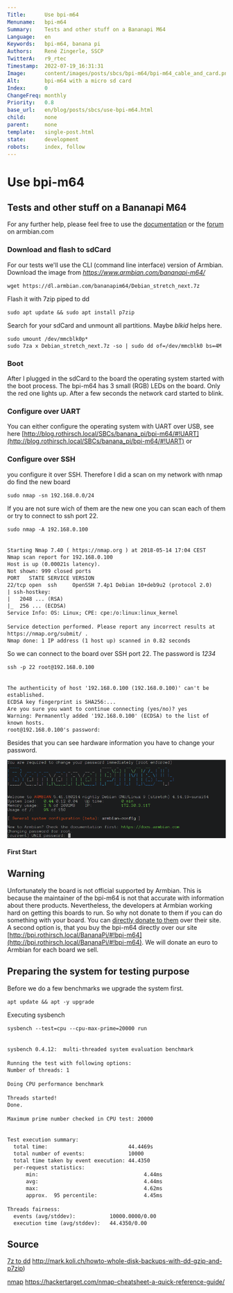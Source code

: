 ```yaml
---
Title:      Use bpi-m64
Menuname:   bpi-m64
Summary:    Tests and other stuff on a Bananapi M64
Language:   en
Keywords:   bpi-m64, banana pi
Authors:    René Zingerle, SSCP
TwitterA:   r9_rtec
Timestamp:  2022-07-19_16:31:31
Image:      content/images/posts/sbcs/bpi-m64/bpi-m64_cable_and_card.png
Alt:        bpi-m64 with a micro sd card
Index:      0
ChangeFreq: monthly
Priority:   0.8
base_url:   en/blog/posts/sbcs/use-bpi-m64.html
child:      none
parent:     none
template:   single-post.html
state:      development
robots:     index, follow
---
```


# Use bpi-m64

## Tests and other stuff on a Bananapi M64

For any further help, please feel free to use the [documentation](https://docs.armbian.com/) or the [forum](https://forum.armbian.com/) on armbian.com

### Download and flash to sdCard

For our tests we'll use the CLI (command line interface) version of Armbian. Download the image from _https://www.armbian.com/bananapi-m64/_

    wget https://dl.armbian.com/bananapim64/Debian_stretch_next.7z

Flash it with 7zip piped to dd

    sudo apt update && sudo apt install p7zip

Search for your sdCard and unmount all partitions. Maybe _blkid_ helps here.

    sudo umount /dev/mmcblk0p*
    sudo 7za x Debian_stretch_next.7z -so | sudo dd of=/dev/mmcblk0 bs=4M

### Boot
After I plugged in the sdCard to the board the operating system started with the boot process. The bpi-m64 has 3 small (RGB) LEDs on the board. Only the red one lights up. After a few seconds the network card started to blink.


### Configure over UART
You can either configure the operating system with UART over USB, see here [http://blog.rothirsch.local/SBCs/banana_pi/bpi-m64/#!UART](http://blog.rothirsch.local/SBCs/banana_pi/bpi-m64/#!UART) or

### Configure over SSH
you configure it over SSH. Therefore I did a scan on my network with nmap do find the new board

    sudo nmap -sn 192.168.0.0/24

If you are not sure wich of them are the new one you can scan each of them or try to connect to ssh port 22.

    sudo nmap -A 192.168.0.100


    Starting Nmap 7.40 ( https://nmap.org ) at 2018-05-14 17:04 CEST
    Nmap scan report for 192.168.0.100
    Host is up (0.00021s latency).
    Not shown: 999 closed ports
    PORT   STATE SERVICE VERSION
    22/tcp open  ssh     OpenSSH 7.4p1 Debian 10+deb9u2 (protocol 2.0)
    | ssh-hostkey:
    |   2048 ... (RSA)
    |_  256 ... (ECDSA)
    Service Info: OS: Linux; CPE: cpe:/o:linux:linux_kernel

    Service detection performed. Please report any incorrect results at https://nmap.org/submit/ .
    Nmap done: 1 IP address (1 host up) scanned in 0.82 seconds


So we can connect to the board over SSH port 22.
The password is *1234*

    ssh -p 22 root@192.168.0.100


    The authenticity of host '192.168.0.100 (192.168.0.100)' can't be established.
    ECDSA key fingerprint is SHA256:...
    Are you sure you want to continue connecting (yes/no)? yes
    Warning: Permanently added '192.168.0.100' (ECDSA) to the list of known hosts.
    root@192.168.0.100's password:


Besides that you can see hardware information you have to change your password.

![Alt text](content/images/posts/sbcs/bpi-m64/Armbian_First_Start.png "Armbian first start")


#### First Start

## Warning

Unfortunately the board is not official supported by Armbian. This is because the maintainer of the bpi-m64 is not that accurate with information about there products. Nevertheless, the developers at Armbian working hard on getting this boards to run. So why not donate to them if you can do something with your board. You can [directly donate to them](https://www.armbian.com/donate/) over their site. A second option is, that you buy the bpi-m64 directly over our site [http://bpi.rothirsch.local/BananaPi/#!bpi-m64](http://bpi.rothirsch.local/BananaPi/#!bpi-m64). We will donate an euro to Armbian for each board we sell.


## Preparing the system for testing purpose

Before we do a few benchmarks we upgrade the system first.

    apt update && apt -y upgrade

Executing sysbench

    sysbench --test=cpu --cpu-max-prime=20000 run


    sysbench 0.4.12:  multi-threaded system evaluation benchmark

    Running the test with following options:
    Number of threads: 1

    Doing CPU performance benchmark

    Threads started!
    Done.

    Maximum prime number checked in CPU test: 20000


    Test execution summary:
      total time:                          44.4469s
      total number of events:              10000
      total time taken by event execution: 44.4350
      per-request statistics:
          min:                                  4.44ms
          avg:                                  4.44ms
          max:                                  4.62ms
          approx.  95 percentile:               4.45ms

    Threads fairness:
      events (avg/stddev):           10000.0000/0.00
      execution time (avg/stddev):   44.4350/0.00


## Source
[7z to dd](http://mark.koli.ch/howto-whole-disk-backups-with-dd-gzip-and-p7zip) http://mark.koli.ch/howto-whole-disk-backups-with-dd-gzip-and-p7zip)

[nmap](https://hackertarget.com/nmap-cheatsheet-a-quick-reference-guide/) https://hackertarget.com/nmap-cheatsheet-a-quick-reference-guide/
